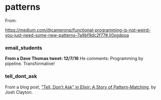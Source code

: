 # patterns

From:

https://medium.com/@cameronp/functional-programming-is-not-weird-you-just-need-some-new-patterns-7a9bf9dc2f77#.li0xgdpoa

### email_students

**From a Dave Thomas tweet: 12/7/16**
He comments: Programming by pipeline. Transformative!

### tell_dont_ask
From a blog post, ["Tell, Don't Ask" in Elixir: A Story of Pattern-Matching](https://robots.thoughtbot.com/tell-don-t-ask-in-elixir), by Josh Clayton.

